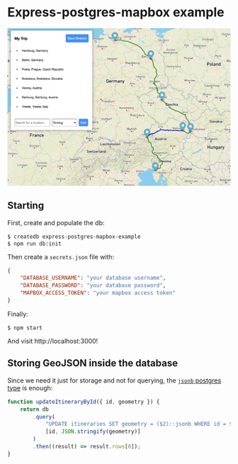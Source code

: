 # Express-postgres-mapbox example

![Example screenshot](/screenshot.png)

## Starting

First, create and populate the db:

```
$ createdb express-postgres-mapbox-example
$ npm run db:init
```

Then create a `secrets.json` file with:

```json
{
    "DATABASE_USERNAME": "your database username",
    "DATABASE_PASSWORD": "your database password",
    "MAPBOX_ACCESS_TOKEN": "your mapbox access token"
}
```

Finally:

```
$ npm start
```

And visit http://localhost:3000!

## Storing GeoJSON inside the database

Since we need it just for storage and not for querying, the [`jsonb` postgres type][jsonb] is enough:

```js
function updateItineraryById({ id, geometry }) {
    return db
        .query(
            "UPDATE itineraries SET geometry = ($2)::jsonb WHERE id = $1 RETURNING *",
            [id, JSON.stringify(geometry)]
        )
        .then((result) => result.rows[0]);
}
```

[jsonb]: https://www.postgresql.org/docs/12/functions-json.html
